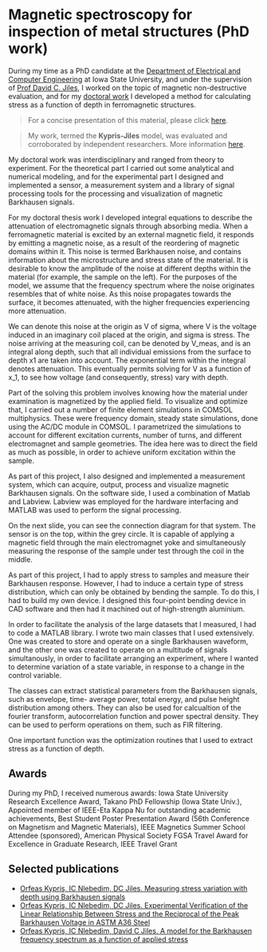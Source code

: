 # Magnetic spectroscopy for inspection of metal structures (PhD work)

During my time as a PhD candidate at the [Department of Electrical and Computer Engineering](https://www.ece.iastate.edu/) at Iowa State University, and under the supervision of [Prof David C. Jiles](https://www.ece.iastate.edu/profiles/david-c-jiles/),  I worked on the topic of magnetic non-destructive evaluation, and for my [doctoral work](https://www.researchgate.net/profile/Orfeas-Kypris/publication/324031073_Detection_of_sub-surface_stresses_in_ferromagnetic_materials_using_a_new_Barkhausen_noise_method/links/5aba1c67aca2722b97d189c5/Detection-of-sub-surface-stresses-in-ferromagnetic-materials-using-a-new-Barkhausen-noise-method.pdf) I developed a method for calculating stress as a function of depth in ferromagnetic structures.

>For a concise presentation of this material, please click [here](https://www.researchgate.net/profile/Orfeas-Kypris/project/Stress-depth-profiling-of-ferromagnetic-materials-using-a-frequency-domain-Barkhausen-noise-model/attachment/6267ddaaaaa86b722b94d27f/AS:1149082907213824@1650974122246/download/barkhausen.pdf?context=ProjectUpdatesLog).

>My work, termed the **Kypris-Jiles** model, was evaluated and corroborated by independent researchers. More information [here](https://www.researchgate.net/publication/322567501_Quantitative_estimation_of_nonmonotonic_residual_stress_depth-profiles_using_an_extended_Kypris-Jiles_model_of_the_magnetic_Barkhausen_noise_spectrum).  

My doctoral work was interdisciplinary and ranged from theory to experiment. For the theoretical part I carried out some analytical and numerical modeling, and for the experimental part I designed and implemented a sensor, a measurement system and a library of signal processing tools for the processing and visualization of magnetic Barkhausen signals.

For my doctoral thesis work I developed integral equations to describe the attenuation of electromagnetic signals through absorbing media. When a ferromagnetic material is excited by an external magnetic field, it responds by emitting a magnetic noise, as a result of the reordering of magnetic domains within it. This noise is termed Barkhausen noise, and contains information about the microstructure and stress state of the material. It is desirable to know the amplitude of the noise at different depths within the material (for example, the sample on the left). For the purposes of the model, we assume that the frequency spectrum where the noise originates resembles that of white noise. As this noise propagates towards the surface, it becomes attenuated, with the higher frequencies experiencing more attenuation.

We can denote this noise at the origin as V of sigma, where V is the voltage induced in an imaginary coil placed at the origin, and sigma is stress. The noise arriving at the measuring coil, can be denoted by V_meas, and is an integral along depth, such that all individual emissions from the surface to depth x1 are taken into account. The exponential term within the integral denotes attenuation. This eventually permits solving for V as a function of x_1, to see how voltage (and consequently, stress) vary with depth.

Part of the solving this problem involves knowing how the material under examination is magnetized by the applied field. To visualize and optimize that, I carried out a number of finite element simulations in COMSOL multiphysics. These were frequency domain, steady state simulations, done using the AC/DC module in COMSOL. I parametrized the simulations to account for different excitation currents, number of turns, and different electromagnet and sample geometries. The idea here was to direct the field as much as possible, in order to achieve uniform excitation within the sample.

As part of this project, I also designed and implemented a measurement system, which can acquire, output, process and visualize magnetic Barkhausen signals. On the software side, I used a combination of Matlab and Labview. Labview was employed for the hardware interfacing and MATLAB was used to perform the signal processing.

On the next slide, you can see the connection diagram for that system. The sensor is on the top, within the grey circle. It is capable of applying a magnetic field through the main electromagnet yoke and simultaneously measuring the response of the sample under test through the coil in the middle.

As part of this project, I had to apply stress to samples and measure their Barkhausen response. However, I had to induce a certain type of stress distribution, which can only be obtained by bending the sample. To do this, I had to build my own device. I designed this four-point bending device in CAD software and then had it machined out of high-strength aluminium.

In order to facilitate the analysis of the large datasets that I measured, I had to code a MATLAB library. I wrote two main classes that I used extensively. One was created to store and operate on a single Barkhausen waveform, and the other one was created to operate on a multitude of signals simultanously, in order to facilitate arranging an experiment, where I wanted to determine variation of a state variable, in response to a change in the control variable.

The classes can extract statistical parameters from the Barkhausen signals, such as envelope, time- average power, total energy, and pulse height distribution among others. They can also be used for calcualtion of the fourier transform, autocorrelation function and power spectral density. They can be used to perform operations on them, such as FIR filtering.

One important function was the optimization routines that I used to extract stress as a function of depth.

## Awards

During my PhD, I received numerous awards: Iowa State University Research Excellence Award, Takano PhD Fellowship (Iowa State Univ.), Appointed member of IEEE-Eta Kappa Nu for outstanding academic achievements, Best Student Poster Presentation Award (56th Conference on Magnetism and Magnetic Materials), IEEE Magnetics Summer School Attendee (sponsored), American Physical Society FGSA Travel Award for Excellence in Graduate Research, IEEE Travel Grant

## Selected publications

- [Orfeas Kypris, IC Nlebedim, DC Jiles. Measuring stress variation with depth using Barkhausen signals](https://www.sciencedirect.com/science/article/abs/pii/S0304885316300725)
- [Orfeas Kypris, IC Nlebedim, DC Jiles. Experimental Verification of the Linear Relationship Between Stress and
the Reciprocal of the Peak Barkhausen Voltage in ASTM A36 Steel](https://www.researchgate.net/profile/Orfeas-Kypris/publication/260189038_Experimental_Verification_of_the_Linear_Relationship_Between_Stress_and_the_Reciprocal_of_the_Peak_Barkhausen_Voltage_in_ASTM_A36_Steel/links/54f879eb0cf2ccffe9df389c/Experimental-Verification-of-the-Linear-Relationship-Between-Stress-and-the-Reciprocal-of-the-Peak-Barkhausen-Voltage-in-ASTM-A36-Steel.pdf)
- [Orfeas Kypris, IC Nlebedim, David C Jiles. A model for the Barkhausen frequency spectrum as a function of applied stress](https://www.researchgate.net/profile/Orfeas-Kypris/publication/260417426_A_model_for_the_Barkhausen_frequency_spectrum_as_a_function_of_applied_stress/links/5419b3f40cf2218008bf9cb3/A-model-for-the-Barkhausen-frequency-spectrum-as-a-function-of-applied-stress.pdf)
